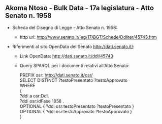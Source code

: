 ## Akoma Ntoso - Bulk Data - 17a legislatura - Atto Senato n. 1958 ##

* Scheda del Disegno di Legge - Atto Senato n. 1958:
	* http url: http://www.senato.it/leg/17/BGT/Schede/Ddliter/45743.htm

* Riferimenti al sito OpenData del Senato http://dati.senato.it/:
	* Link OpenData: http://dati.senato.it/ddl/45743
	* Query SPARQL per i documenti relativi all'Atto Senato:

        PREFIX osr: <http://dati.senato.it/osr/>  
		SELECT DISTINCT ?testoPresentato ?testoApprovato  
		WHERE  
		{  
		    ?ddl a osr:Ddl.  
		    ?ddl osr:idFase 1958 .  
		    OPTIONAL { ?ddl osr:testoPresentato ?testoPresentato }  
		    OPTIONAL { ?ddl osr:testoApprovato ?testoApprovato }  
		}
		